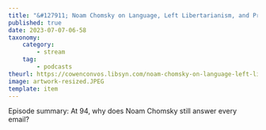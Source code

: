 ```yaml
---
title: "&#127911; Noam Chomsky on Language, Left Libertarianism, and Progress"
published: true
date: 2023-07-07-06-58
taxonomy:
    category:
        - stream
    tag:
        - podcasts
theurl: https://cowenconvos.libsyn.com/noam-chomsky-on-language-left-libertarianism-and-progress
image: artwork-resized.JPEG
template: item
---
```


Episode summary: At 94, why does Noam Chomsky still answer every email?
